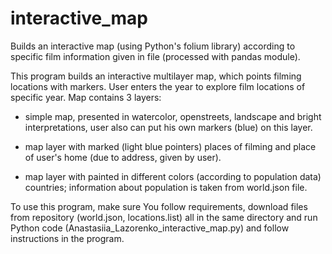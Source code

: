 # interactive_map
Builds an interactive map (using Python's folium library) according to specific film information given in file (processed with pandas module).

This program builds an interactive multilayer map, which points filming
locations with markers. User enters the year to explore film locations of
specific year. 
Map contains 3 layers:

*  simple map, presented in watercolor, openstreets, landscape and bright interpretations, user
also can put his own markers (blue) on this layer.

*  map layer with marked (light blue pointers) places of filming and place
of user's home (due to address, given by user).

*  map layer with painted in different colors (according to population
data) countries; information about population is taken from world.json file.

To use this program, make sure You follow requirements, download files from repository (world.json, locations.list) all in the same directory and run Python code (Anastasiia_Lazorenko_interactive_map.py) and follow instructions in the program.
